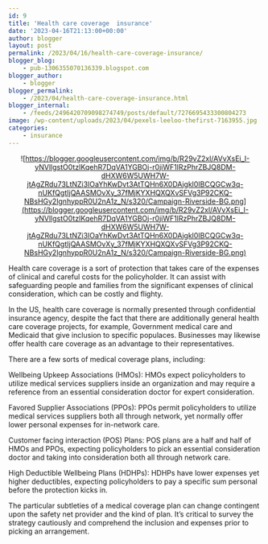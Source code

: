 ```yaml
---
id: 9
title: 'Health care coverage  insurance'
date: '2023-04-16T21:13:00+00:00'
author: blogger
layout: post
permalink: /2023/04/16/health-care-coverage-insurance/
blogger_blog:
    - pub-1306355070136339.blogspot.com
blogger_author:
    - blogger
blogger_permalink:
    - /2023/04/health-care-coverage-insurance.html
blogger_internal:
    - /feeds/2496420709098274749/posts/default/7276695433300804273
image: /wp-content/uploads/2023/04/pexels-leeloo-thefirst-7163955.jpg
categories:
    - insurance
---
```


<div style="clear: both; text-align: center;">

![https://blogger.googleusercontent.com/img/b/R29vZ2xl/AVvXsEi_I-yNVllgstO0tzIKqehR7DqVA1YGBOj-r0jiWF1lRzPhrZBJQ8DM-dHXW6W5UWH7W-jtAgZRdu73LtNZi3IOaYhKwDvt3AtTQHn6X0DAjgkl0IBCQGCw3q-nUKfQgtIjQAASMOvXy_37fMjKYXHQXQXvSFVg3P92CKQ-NBsHGy2lgnhyppR0U2nA1z_N/s320/Campaign-Riverside-BG.png](https://blogger.googleusercontent.com/img/b/R29vZ2xl/AVvXsEi_I-yNVllgstO0tzIKqehR7DqVA1YGBOj-r0jiWF1lRzPhrZBJQ8DM-dHXW6W5UWH7W-jtAgZRdu73LtNZi3IOaYhKwDvt3AtTQHn6X0DAjgkl0IBCQGCw3q-nUKfQgtIjQAASMOvXy_37fMjKYXHQXQXvSFVg3P92CKQ-NBsHGy2lgnhyppR0U2nA1z_N/s320/Campaign-Riverside-BG.png)
    
</div> Health care coverage is a sort of protection that takes care of the expenses of clinical and careful costs for the policyholder. It can assist with safeguarding people and families from the significant expenses of clinical consideration, which can be costly and flighty.

In the US, health care coverage is normally presented through confidential insurance agency, despite the fact that there are additionally general health care coverage projects, for example, Government medical care and Medicaid that give inclusion to specific populaces. Businesses may likewise offer health care coverage as an advantage to their representatives.

There are a few sorts of medical coverage plans, including:

Wellbeing Upkeep Associations (HMOs): HMOs expect policyholders to utilize medical services suppliers inside an organization and may require a reference from an essential consideration doctor for expert consideration.

Favored Supplier Associations (PPOs): PPOs permit policyholders to utilize medical services suppliers both all through network, yet normally offer lower personal expenses for in-network care.

Customer facing interaction (POS) Plans: POS plans are a half and half of HMOs and PPOs, expecting policyholders to pick an essential consideration doctor and taking into consideration both all through network care.

High Deductible Wellbeing Plans (HDHPs): HDHPs have lower expenses yet higher deductibles, expecting policyholders to pay a specific sum personal before the protection kicks in.

The particular subtleties of a medical coverage plan can change contingent upon the safety net provider and the kind of plan. It’s critical to survey the strategy cautiously and comprehend the inclusion and expenses prior to picking an arrangement.
